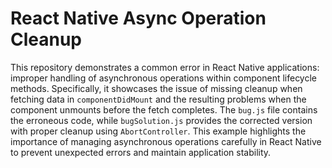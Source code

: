 # React Native Async Operation Cleanup
This repository demonstrates a common error in React Native applications: improper handling of asynchronous operations within component lifecycle methods.  Specifically, it showcases the issue of missing cleanup when fetching data in `componentDidMount` and the resulting problems when the component unmounts before the fetch completes.
The `bug.js` file contains the erroneous code, while `bugSolution.js` provides the corrected version with proper cleanup using `AbortController`.
This example highlights the importance of managing asynchronous operations carefully in React Native to prevent unexpected errors and maintain application stability.